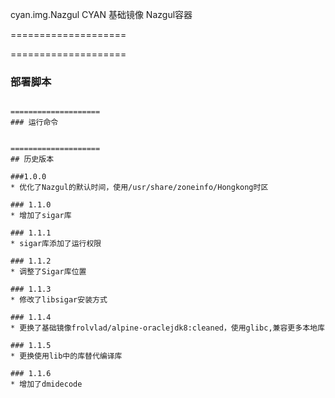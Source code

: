 cyan.img.Nazgul
CYAN 基础镜像 Nazgul容器

====================
 

====================
### 部署脚本 
```

====================
### 运行命令


====================
## 历史版本

###1.0.0
* 优化了Nazgul的默认时间，使用/usr/share/zoneinfo/Hongkong时区

### 1.1.0
* 增加了sigar库

### 1.1.1
* sigar库添加了运行权限

### 1.1.2
* 调整了Sigar库位置

### 1.1.3
* 修改了libsigar安装方式

### 1.1.4
* 更换了基础镜像frolvlad/alpine-oraclejdk8:cleaned，使用glibc,兼容更多本地库

### 1.1.5
* 更换使用lib中的库替代编译库

### 1.1.6
* 增加了dmidecode